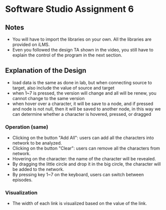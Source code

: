 # Software Studio Assignment 6

## Notes
+ You will have to import the libraries on your own. All the libraries are provided on iLMS.
+ Even you followed the design TA shown in the video, you still have to explain the control of the program in the next section.

## Explanation of the Design
+ load data is the same as done in lab, but when connecting source to target, also include the value of source and target
+ when 1~7 is pressed, the version will change and all will be renew, you cannot change to the same version
+ when hover over a character, it will be save to a node, and if pressed and node is not null, then it will be saved to another node, in this way we can determine whether a character is hovered, pressed, or dragged

### Operation (same)
+ Clicking on the button "Add All": users can add all the characters into network to be analyzed.
+ Clicking on the button "Clear": users can remove all the characters from network.
+ Hovering on the character: the name of the character will be revealed.
+ By dragging the little circle and drop it in the big circle, the character will be added to the network.
+ By pressing key 1~7 on the keyboard, users can switch between episodes.

### Visualization
+ The width of each link is visualized based on the value of the link.
